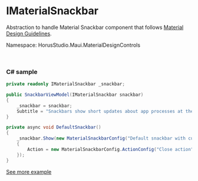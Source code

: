 # IMaterialSnackbar

Abstraction to handle Material Snackbar component that follows [Material Design Guidelines](https://m3.material.io/components/snackbar/overview).

Namespace: HorusStudio.Maui.MaterialDesignControls

<br>

### C# sample

```csharp
private readonly IMaterialSnackbar _snackbar;

public SnackbarViewModel(IMaterialSnackbar snackbar)
{
    _snackbar = snackbar;
    Subtitle = "Snackbars show short updates about app processes at the bottom of the screen";
}

private async void DefaultSnackbar()
{
    _snackbar.Show(new MaterialSnackbarConfig("Default snackbar with custom action")
    {
        Action = new MaterialSnackbarConfig.ActionConfig("Close action", SnackbarAction)
    });
}
```

[See more example](../../samples/HorusStudio.Maui.MaterialDesignControls.Sample/Pages/SnackbarPage.xaml)
